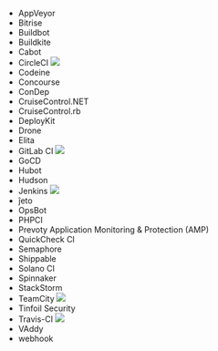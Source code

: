 * AppVeyor
* Bitrise
* Buildbot
* Buildkite
* Cabot
* CircleCI ![](http://pics3.city-data.com/images/wx/w8s.png)
* Codeine
* Concourse
* ConDep
* CruiseControl.NET
* CruiseControl.rb
* DeployKit
* Drone
* Elita
* GitLab CI ![](http://pics3.city-data.com/images/wx/w8s.png)
* GoCD
* Hubot
* Hudson
* Jenkins ![](http://pics3.city-data.com/images/wx/w8s.png)
* ĵeto
* OpsBot
* PHPCI
* Prevoty Application Monitoring & Protection (AMP)
* QuickCheck CI
* Semaphore
* Shippable
* Solano CI
* Spinnaker
* StackStorm
* TeamCity ![](http://pics3.city-data.com/images/wx/w8s.png)
* Tinfoil Security
* Travis-CI ![](http://pics3.city-data.com/images/wx/w8s.png)
* VAddy
* webhook
